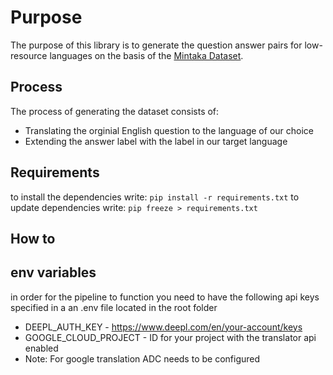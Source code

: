 # Purpose

The purpose of this library is to generate the question answer pairs for low-resource languages on the basis of the [Mintaka Dataset](https://github.com/amazon-science/mintaka). 


## Process
The process of generating the dataset consists of:
- Translating the orginial English question to the language of our choice
- Extending the answer label with the label in our target language


## Requirements
to install the dependencies write:
`pip install -r requirements.txt`
to update dependencies write:
`pip freeze > requirements.txt`

## How to
 

## env variables
in order for the pipeline to function you need to have the following api keys specified in a an .env file located in the root folder
- DEEPL_AUTH_KEY - https://www.deepl.com/en/your-account/keys
- GOOGLE_CLOUD_PROJECT - ID for your project with the translator api enabled
- Note: For google translation ADC needs to be configured 